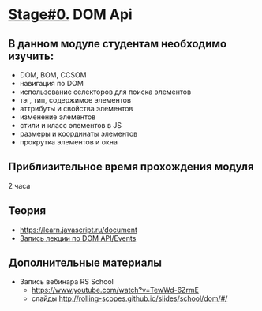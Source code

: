 # [Stage#0.](../../README.md) DOM Api
## В данном модуле студентам необходимо изучить:
- DOM, BOM, CCSOM
- навигация по DOM
- использование селекторов для поиска элементов
- тэг, тип, содержимое элементов
- аттрибуты и свойства элементов
- изменение элементов
- стили и класс элементов в JS
- размеры и координаты элементов
- прокрутка элементов и окна

## Приблизительное время прохождения модуля
2 часа

## Теория 
- https://learn.javascript.ru/document
- [Запись лекции по DOM API/Events](https://youtu.be/2Yg-cH2hpiM?list=PLzLiprpVuH8df24MzZp-l5QMsJWJbi9qP)

## Дополнительные материалы
- Запись вебинара RS School
    - https://www.youtube.com/watch?v=TewWd-6ZrmE
    - слайды http://rolling-scopes.github.io/slides/school/dom/#/
